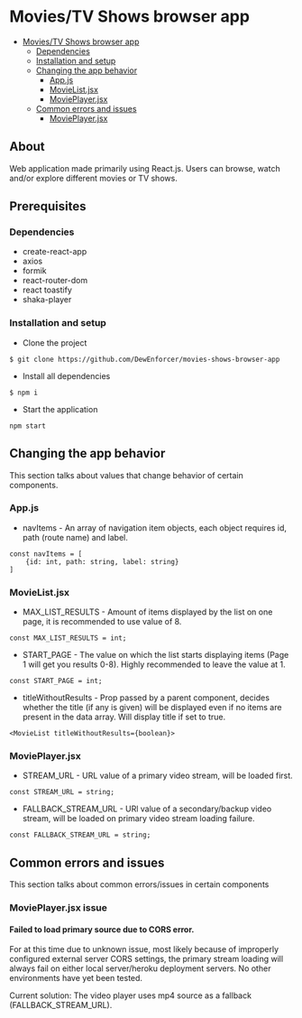 # Movies/TV Shows browser app
- [Movies/TV Shows browser app](#https://github.com/DewEnforcer/movies-shows-browser-app)
    - [Dependencies](#dependencies)
    - [Installation and setup](#installation-and-setup)
    - [Changing the app behavior](#changing-the-app-behavior)
        - [App.js](#app.js)
        - [MovieList.jsx](#movielist.jsx)
        - [MoviePlayer.jsx](#movieplayer.jsx)
    - [Common errors and issues](#common-errors-and-issues)
        - [MoviePlayer.jsx](#movieplayer.jsx-issue)
## About
Web application made primarily using React.js. Users can browse, watch and/or explore different movies or TV shows.
## Prerequisites 
### Dependencies
* create-react-app
* axios
* formik
* react-router-dom
* react toastify
* shaka-player
### Installation and setup
* Clone the project
```
$ git clone https://github.com/DewEnforcer/movies-shows-browser-app
```
* Install all dependencies
```
$ npm i
```
* Start the application
```
npm start
```
## Changing the app behavior
This section talks about values that change behavior of certain components.

### App.js
* navItems - An array of navigation item objects, each object requires id, path (route name) and label.
```
const navItems = [
    {id: int, path: string, label: string}
]
```
### MovieList.jsx
* MAX_LIST_RESULTS - Amount of items displayed by the list on one page, it is recommended to use value of 8.
```
const MAX_LIST_RESULTS = int;
```
* START_PAGE - The value on which the list starts displaying items (Page 1 will get you results 0-8). Highly recommended to leave the value at 1.
```
const START_PAGE = int;
```
* titleWithoutResults - Prop passed by a parent component, decides whether the title (if any is given) will be displayed even if no items are present in the data array. Will display title if set to true.
```
<MovieList titleWithoutResults={boolean}>
```
### MoviePlayer.jsx
* STREAM_URL - URL value of a primary video stream, will be loaded first.
```
const STREAM_URL = string;
```
* FALLBACK_STREAM_URL - URl value of a secondary/backup video stream, will be loaded on primary video stream loading failure.
```
const FALLBACK_STREAM_URL = string;
```
## Common errors and issues
This section talks about common errors/issues in certain components

### MoviePlayer.jsx issue
#### Failed to load primary source due to CORS error.
For at this time due to unknown issue, most likely because of improperly configured external server CORS settings, the primary stream loading will always fail on either local server/heroku deployment servers. No other environments have yet been tested.

Current solution: The video player uses mp4 source as a fallback (FALLBACK_STREAM_URL).

